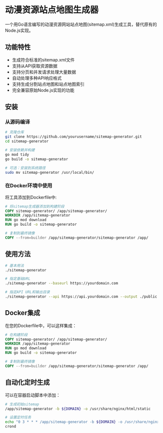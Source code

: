 # 动漫资源站点地图生成器

一个用Go语言编写的动漫资源网站站点地图(sitemap.xml)生成工具，替代原有的Node.js实现。

## 功能特性

- 生成符合标准的sitemap.xml文件
- 支持从API获取资源数据
- 支持分页和并发请求处理大量数据
- 自动处理多种API响应格式
- 支持生成分割站点地图和站点地图索引
- 完全兼容原始Node.js实现的功能

## 安装

### 从源码编译

```bash
# 克隆仓库
git clone https://github.com/yourusername/sitemap-generator.git
cd sitemap-generator

# 安装依赖并构建
go mod tidy
go build -o sitemap-generator

# 可选：安装到系统路径
sudo mv sitemap-generator /usr/local/bin/
```

### 在Docker环境中使用

将工具添加到Dockerfile中:

```dockerfile
# 将sitemap生成器添加到构建阶段
COPY sitemap-generator/ /app/sitemap-generator/
WORKDIR /app/sitemap-generator
RUN go mod download
RUN go build -o sitemap-generator

# 复制到最终镜像
COPY --from=builder /app/sitemap-generator/sitemap-generator /app/
```

## 使用方法

```bash
# 基本用法
./sitemap-generator

# 指定基础URL
./sitemap-generator --baseurl https://yourdomain.com

# 指定API URL和输出目录
./sitemap-generator --api https://api.yourdomain.com --output ./public
```

## Docker集成

在您的Dockerfile中，可以这样集成：

```dockerfile
# 在构建阶段
COPY sitemap-generator/ /app/sitemap-generator/
WORKDIR /app/sitemap-generator
RUN go mod download
RUN go build -o sitemap-generator

# 复制到最终镜像
COPY --from=builder /app/sitemap-generator/sitemap-generator /app/
```

## 自动化定时生成

可以在容器启动脚本中添加：

```bash
# 生成初始sitemap
/app/sitemap-generator -b ${DOMAIN} -o /usr/share/nginx/html/static

# 设置定时任务
echo "0 3 * * * /app/sitemap-generator -b ${DOMAIN} -o /usr/share/nginx/html/static" > /etc/crontabs/root
crond
```